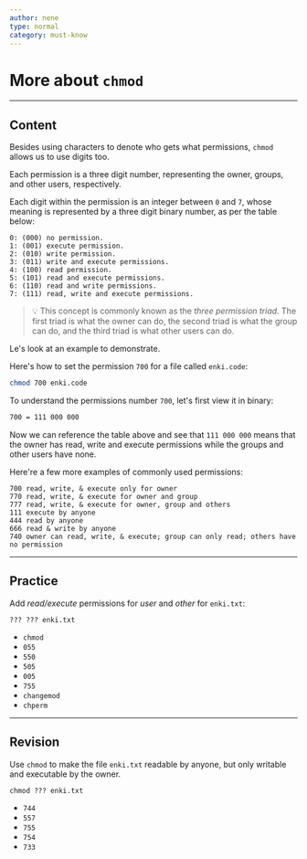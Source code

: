 ```yaml
---
author: nene
type: normal
category: must-know
---
```


# More about `chmod`


---

## Content

Besides using characters to denote who gets what permissions, `chmod` allows us to use digits too.

Each permission is a three digit number, representing the owner, groups, and other users, respectively. 

Each digit within the permission is an integer between `0` and `7`, whose meaning is represented by a three digit binary number, as per the table below:

```plain-text
0: (000) no permission.
1: (001) execute permission.
2: (010) write permission.
3: (011) write and execute permissions.
4: (100) read permission.
5: (101) read and execute permissions.
6: (110) read and write permissions.
7: (111) read, write and execute permissions.
```

> 💡 This concept is commonly known as the *three permission triad*. The first triad is what the owner can do, the second triad is what the group can do, and the third triad is what other users can do.

Le's look at an example to demonstrate. 

Here's how to set the permission `700` for a file called `enki.code`:

```sh
chmod 700 enki.code
```

To understand the permissions number `700`, let's first view it in binary:

```sh
700 = 111 000 000
```

Now we can reference the table above and see that `111 000 000` means that the owner has read, write and execute permissions while the groups and other users have none.

Here're a few more examples of commonly used permissions:

```plain-text
700	read, write, & execute only for owner
770	read, write, & execute for owner and group
777	read, write, & execute for owner, group and others
111	execute by anyone
444	read by anyone
666	read & write by anyone
740	owner can read, write, & execute; group can only read; others have no permission
```

---

## Practice

Add *read/execute* permissions for *user* and *other* for `enki.txt`: 

```plain-text
??? ??? enki.txt
```

- `chmod`
- `055`
- `550`
- `505`
- `005`
- `755`
- `changemod`
- `chperm`

---

## Revision

Use `chmod` to make the file `enki.txt` readable by anyone, but only writable and executable by the owner.

```plain-text
chmod ??? enki.txt
```

- `744`
- `557`
- `755`
- `754`
- `733`
